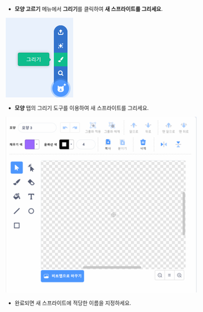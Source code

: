 - **모양 고르기** 메뉴에서 **그리기**를 클릭하여 **새 스프라이트를 그리세요**.

![새-스프라이트](images/new_sprite.png)

- **모양** 탭의 그리기 도구를 이용하여 새 스프라이트를 그리세요.

![그리기_도구](images/paint_tools.png)

- 완료되면 새 스프라이트에 적당한 이름을 지정하세요.

